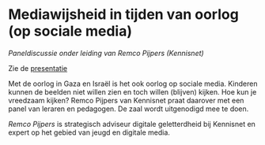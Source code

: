 # Mediawijsheid in tijden van oorlog (op sociale media)

*Paneldiscussie onder leiding van Remco Pijpers (Kennisnet)*

Zie de [presentatie](../assets/sociale-media-oorlog.pdf)

Met de oorlog in Gaza en Israël is het ook oorlog op sociale media. Kinderen
kunnen de beelden niet willen zien en toch willen (blijven) kijken. Hoe kun je
vreedzaam kijken? Remco Pijpers van Kennisnet praat daarover met een panel van
leraren en pedagogen. De zaal wordt uitgenodigd mee te doen.

*Remco Pijpers* is strategisch adviseur
digitale geletterdheid bij Kennisnet en expert op het gebied van jeugd en
digitale media. 
